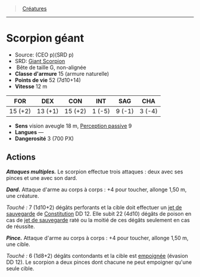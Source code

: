 ﻿---
!MonsterItem
Family: MonsterHD
Type: Bête
Size: G
Alignment: non-alignée
ArmorClass: 15 (armure naturelle)
HitPoints: 52 (7d10+14)
Speed: 12 m
Strength: 15 (+2)
Dexterity: 13 (+1)
Constitution: 15 (+2)
Intelligence: ' 1 (-5)'
Wisdom: ' 9 (-1)'
Charisma: ' 3 (-4)'
Senses: vision aveugle 18 m, [Perception passive](hd_abilities_dexterity_perception_passive.md) 9
Languages: —
Challenge: 3 (700 PX)
Id: monsters_hd.md#scorpion-géant
ParentLink: monsters_hd.md#créatures
Name: Scorpion géant
ParentName: Créatures
NameLevel: 1
AltName: '[Giant Scorpion](srd_monsters_giant_scorpion.md)'
Source: (CEO p)(SRD p)
Attributes:
  Name: Scorpion géant
  Markdown: >+
    # <!--Name-->Scorpion géant<!--/Name-->


    - Source: <!--Source-->(CEO p)(SRD p)<!--/Source-->

    - SRD: <!--AltName-->[Giant Scorpion](srd_monsters_giant_scorpion.md)<!--/AltName-->

    -  <!--Type-->Bête<!--/Type--> de taille <!--Size-->G<!--/Size-->, <!--Alignment-->non-alignée<!--/Alignment-->

    - **Classe d'armure** <!--ArmorClass-->15 (armure naturelle)<!--/ArmorClass-->

    - **Points de vie** <!--HitPoints-->52 (7d10+14)<!--/HitPoints-->

    - **Vitesse** <!--Speed-->12 m<!--/Speed-->


    |FOR|DEX|CON|INT|SAG|CHA|

    |---|---|---|---|---|---|

    |<!--Strength-->15 (+2)<!--/Strength-->|<!--Dexterity-->13 (+1)<!--/Dexterity-->|<!--Constitution-->15 (+2)<!--/Constitution-->|<!--Intelligence--> 1 (-5)<!--/Intelligence-->|<!--Wisdom--> 9 (-1)<!--/Wisdom-->|<!--Charisma--> 3 (-4)<!--/Charisma-->|


    - **Sens** <!--Senses-->vision aveugle 18 m, [Perception passive](hd_abilities_dexterity_perception_passive.md) 9<!--/Senses-->

    - **Langues** <!--Languages-->—<!--/Languages-->

    - **Dangerosité** <!--Challenge-->3 (700 PX)<!--/Challenge-->


    ## Actions


    **_Attaques multiples._** Le scorpion effectue trois attaques : deux avec ses pinces et une avec son dard.


    **_Dard._** Attaque d'arme au corps à corps : +4 pour toucher, allonge 1,50 m, une créature.


    _Touché :_ 7 (1d10+2) dégâts perforants et la cible doit effectuer un [jet de sauvegarde](hd_abilities_jets_de_sauvegarde.md) de [Constitution](hd_abilities_constitution.md) DD 12. Elle subit 22 (4d10) dégâts de poison en cas de [jet de sauvegarde](hd_abilities_jets_de_sauvegarde.md) raté ou la moitié de ces dégâts seulement en cas de réussite.


    **_Pince._** Attaque d'arme au corps à corps : +4 pour toucher, allonge 1,50 m, une cible.


    _Touché :_ 6 (1d8+2) dégâts contondants et la cible est [empoignée](hd_conditions_empoigne.md) (évasion DD 12). Le scorpion a deux pinces dont chacune ne peut empoigner qu'une seule cible.

  Source: (CEO p)(SRD p)
  AltName: '[Giant Scorpion](srd_monsters_giant_scorpion.md)'
  Type: Bête
  Size: G
  Alignment: non-alignée
  ArmorClass: 15 (armure naturelle)
  HitPoints: 52 (7d10+14)
  Speed: 12 m
  Strength: 15 (+2)
  Dexterity: 13 (+1)
  Constitution: 15 (+2)
  Intelligence: ' 1 (-5)'
  Wisdom: ' 9 (-1)'
  Charisma: ' 3 (-4)'
  Senses: vision aveugle 18 m, [Perception passive](hd_abilities_dexterity_perception_passive.md) 9
  Languages: —
  Challenge: 3 (700 PX)
AttributesDictionary: >+
  Name: Scorpion géant

  Markdown: >+

    # <!--Name-->Scorpion géant<!--/Name-->





    - Source: <!--Source-->(CEO p)(SRD p)<!--/Source-->



    - SRD: <!--AltName-->[Giant Scorpion](srd_monsters_giant_scorpion.md)<!--/AltName-->



    -  <!--Type-->Bête<!--/Type--> de taille <!--Size-->G<!--/Size-->, <!--Alignment-->non-alignée<!--/Alignment-->



    - **Classe d'armure** <!--ArmorClass-->15 (armure naturelle)<!--/ArmorClass-->



    - **Points de vie** <!--HitPoints-->52 (7d10+14)<!--/HitPoints-->



    - **Vitesse** <!--Speed-->12 m<!--/Speed-->





    |FOR|DEX|CON|INT|SAG|CHA|



    |---|---|---|---|---|---|



    |<!--Strength-->15 (+2)<!--/Strength-->|<!--Dexterity-->13 (+1)<!--/Dexterity-->|<!--Constitution-->15 (+2)<!--/Constitution-->|<!--Intelligence--> 1 (-5)<!--/Intelligence-->|<!--Wisdom--> 9 (-1)<!--/Wisdom-->|<!--Charisma--> 3 (-4)<!--/Charisma-->|





    - **Sens** <!--Senses-->vision aveugle 18 m, [Perception passive](hd_abilities_dexterity_perception_passive.md) 9<!--/Senses-->



    - **Langues** <!--Languages-->—<!--/Languages-->



    - **Dangerosité** <!--Challenge-->3 (700 PX)<!--/Challenge-->





    ## Actions





    **_Attaques multiples._** Le scorpion effectue trois attaques : deux avec ses pinces et une avec son dard.





    **_Dard._** Attaque d'arme au corps à corps : +4 pour toucher, allonge 1,50 m, une créature.





    _Touché :_ 7 (1d10+2) dégâts perforants et la cible doit effectuer un [jet de sauvegarde](hd_abilities_jets_de_sauvegarde.md) de [Constitution](hd_abilities_constitution.md) DD 12. Elle subit 22 (4d10) dégâts de poison en cas de [jet de sauvegarde](hd_abilities_jets_de_sauvegarde.md) raté ou la moitié de ces dégâts seulement en cas de réussite.





    **_Pince._** Attaque d'arme au corps à corps : +4 pour toucher, allonge 1,50 m, une cible.





    _Touché :_ 6 (1d8+2) dégâts contondants et la cible est [empoignée](hd_conditions_empoigne.md) (évasion DD 12). Le scorpion a deux pinces dont chacune ne peut empoigner qu'une seule cible.



  Source: (CEO p)(SRD p)

  AltName: '[Giant Scorpion](srd_monsters_giant_scorpion.md)'

  Type: Bête

  Size: G

  Alignment: non-alignée

  ArmorClass: 15 (armure naturelle)

  HitPoints: 52 (7d10+14)

  Speed: 12 m

  Strength: 15 (+2)

  Dexterity: 13 (+1)

  Constitution: 15 (+2)

  Intelligence: ' 1 (-5)'

  Wisdom: ' 9 (-1)'

  Charisma: ' 3 (-4)'

  Senses: vision aveugle 18 m, [Perception passive](hd_abilities_dexterity_perception_passive.md) 9

  Languages: —

  Challenge: 3 (700 PX)

---
> [Créatures](hd_monsters.md)

---

# Scorpion géant

- Source: (CEO p)(SRD p)
- SRD: [Giant Scorpion](srd_monsters_giant_scorpion.md)
-  Bête de taille G, non-alignée
- **Classe d'armure** 15 (armure naturelle)
- **Points de vie** 52 (7d10+14)
- **Vitesse** 12 m

|FOR|DEX|CON|INT|SAG|CHA|
|---|---|---|---|---|---|
|15 (+2)|13 (+1)|15 (+2)| 1 (-5)| 9 (-1)| 3 (-4)|

- **Sens** vision aveugle 18 m, [Perception passive](hd_abilities_dexterity_perception_passive.md) 9
- **Langues** —
- **Dangerosité** 3 (700 PX)

## Actions

**_Attaques multiples._** Le scorpion effectue trois attaques : deux avec ses pinces et une avec son dard.

**_Dard._** Attaque d'arme au corps à corps : +4 pour toucher, allonge 1,50 m, une créature.

_Touché :_ 7 (1d10+2) dégâts perforants et la cible doit effectuer un [jet de sauvegarde](hd_abilities_jets_de_sauvegarde.md) de [Constitution](hd_abilities_constitution.md) DD 12. Elle subit 22 (4d10) dégâts de poison en cas de [jet de sauvegarde](hd_abilities_jets_de_sauvegarde.md) raté ou la moitié de ces dégâts seulement en cas de réussite.

**_Pince._** Attaque d'arme au corps à corps : +4 pour toucher, allonge 1,50 m, une cible.

_Touché :_ 6 (1d8+2) dégâts contondants et la cible est [empoignée](hd_conditions_empoigne.md) (évasion DD 12). Le scorpion a deux pinces dont chacune ne peut empoigner qu'une seule cible.

